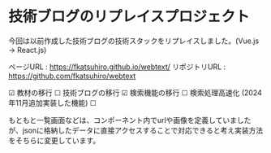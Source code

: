 # 技術ブログのリプレイスプロジェクト

今回は以前作成した技術ブログの技術スタックをリプレイスしました。(Vue.js → React.js)

ページURL : https://fkatsuhiro.github.io/webtext/
リポジトリURL : https://github.com/fkatsuhiro/webtext

☑ 教材の移行
☐ 技術ブログの移行
☑ 検索機能の移行
☐ 検索処理高速化 (2024年11月追加実装した機能)
☐

もともと一覧画面などは、コンポーネント内でurlや画像を定義していましたが、jsonに格納したデータに直接アクセスすることで対応できると考え実装方法をそちらに変更しています。